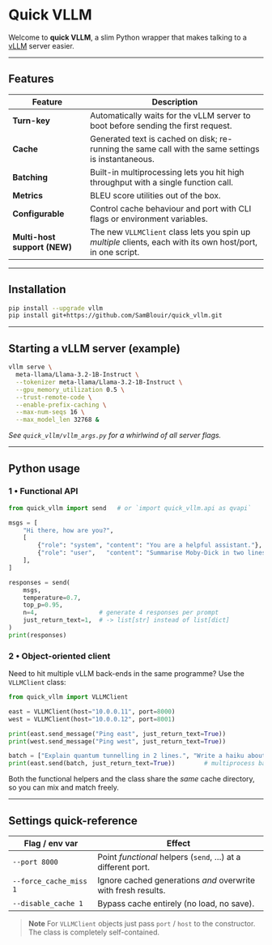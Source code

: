 # Quick VLLM

Welcome to **quick VLLM**, a slim Python wrapper that makes talking to a
[vLLM](https://github.com/vllm-project/vllm) server easier.

---

## Features

| Feature                           | Description                                                                                         |
| --------------------------------- | --------------------------------------------------------------------------------------------------- |
| **Turn-key**                      | Automatically waits for the vLLM server to boot before sending the first request.                   |
| **Cache**                         | Generated text is cached on disk; re-running the same call with the same settings is instantaneous. |
| **Batching**                      | Built-in multiprocessing lets you hit high throughput with a single function call.                  |
| **Metrics**                       | BLEU score utilities out of the box.                                                                |
| **Configurable**                  | Control cache behaviour and port with CLI flags or environment variables.                           |
| **Multi-host support (NEW)**      | The new `VLLMClient` class lets you spin up *multiple* clients, each with its own host/port, in one script. |

---

## Installation

```bash
pip install --upgrade vllm
pip install git+https://github.com/SamBlouir/quick_vllm.git
````

---

## Starting a vLLM server (example)

```bash
vllm serve \
  meta-llama/Llama-3.2-1B-Instruct \
  --tokenizer meta-llama/Llama-3.2-1B-Instruct \
  --gpu_memory_utilization 0.5 \
  --trust-remote-code \
  --enable-prefix-caching \
  --max-num-seqs 16 \
  --max_model_len 32768 &
```

*See `quick_vllm/vllm_args.py` for a whirlwind of all server flags.*

---

## Python usage

### 1 • Functional API

```python
from quick_vllm import send   # or `import quick_vllm.api as qvapi`

msgs = [
    "Hi there, how are you?",
    [
        {"role": "system", "content": "You are a helpful assistant."},
        {"role": "user",   "content": "Summarise Moby-Dick in two lines."},
    ],
]

responses = send(
    msgs,
    temperature=0.7,
    top_p=0.95,
    n=4,                 # generate 4 responses per prompt
    just_return_text=1,  # -> list[str] instead of list[dict]
)
print(responses)
```

### 2 • Object-oriented client

Need to hit multiple vLLM back-ends in the same programme?  Use the
`VLLMClient` class:

```python
from quick_vllm import VLLMClient

east = VLLMClient(host="10.0.0.11", port=8000)
west = VLLMClient(host="10.0.0.12", port=8001)

print(east.send_message("Ping east", just_return_text=True))
print(west.send_message("Ping west", just_return_text=True))

batch = ["Explain quantum tunnelling in 2 lines.", "Write a haiku about GPU fans."]
print(east.send(batch, just_return_text=True))        # multiprocess batching still works
```

Both the functional helpers and the class share the *same* cache directory, so
you can mix and match freely.

---

## Settings quick-reference

| Flag / env var         | Effect                                                        |
| ---------------------- | ------------------------------------------------------------- |
| `--port 8000`          | Point *functional* helpers (`send`, …) at a different port.   |
| `--force_cache_miss 1` | Ignore cached generations *and* overwrite with fresh results. |
| `--disable_cache 1`    | Bypass cache entirely (no load, no save).                     |

> **Note**
> For `VLLMClient` objects just pass `port` / `host` to the constructor. The
> class is completely self-contained.


